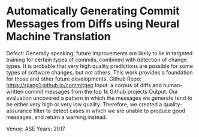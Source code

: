 # Automatically Generating Commit Messages from Diffs using Neural Machine Translation

Defect: Generally speaking, future improvements are likely to lie in targeted training for certain types of commits, combined with detection of change types. It is probable that very high quality predictions are possible for some types of software changes, but not others. This work provides a foundation for those and other future developments.
Github Repo: https://sjiang1.github.io/commitgen
Input: a corpus of diffs
and human-written commit messages from the top 1k Github
projects
Output: Our evaluation
uncovered a pattern in which the messages we generate tend to
be either very high or very low quality. Therefore, we created a
quality-assurance filter to detect cases in which we are unable to
produce good messages, and return a warning instead.


Venue: ASE
Years: 2017